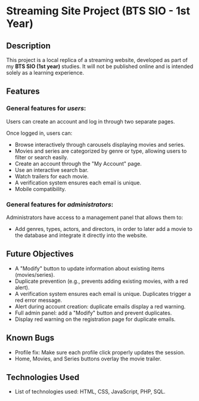 # Streaming Site Project (BTS SIO - 1st Year)

## Description

This project is a local replica of a streaming website, developed as part of my **BTS SIO (1st year)** studies. It will not be published online and is intended solely as a learning experience.

## Features

### General features for *users*:

Users can create an account and log in through two separate pages.

Once logged in, users can:

* Browse interactively through carousels displaying movies and series.
* Movies and series are categorized by genre or type, allowing users to filter or search easily.
* Create an account through the "My Account" page.
* Use an interactive search bar.
* Watch trailers for each movie.
* A verification system ensures each email is unique.
* Mobile compatibility.

### General features for *administrators*:

Administrators have access to a management panel that allows them to:

* Add genres, types, actors, and directors, in order to later add a movie to the database and integrate it directly into the website.

## Future Objectives

* A "Modify" button to update information about existing items (movies/series).
* Duplicate prevention (e.g., prevents adding existing movies, with a red alert).
* A verification system ensures each email is unique. Duplicates trigger a red error message.
* Alert during account creation: duplicate emails display a red warning.
* Full admin panel: add a "Modify" button and prevent duplicates.
* Display red warning on the registration page for duplicate emails.

## Known Bugs

* Profile fix: Make sure each profile click properly updates the session.
* Home, Movies, and Series buttons overlay the movie trailer.

## Technologies Used

* List of technologies used: HTML, CSS, JavaScript, PHP, SQL.

